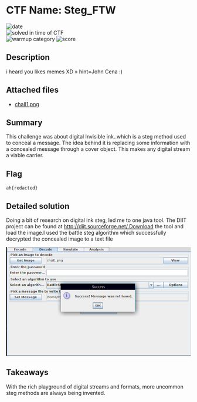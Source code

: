 # CTF Name: Steg_FTW

![date](https://img.shields.io/badge/date-10.11.2021-brightgreen.svg)  
![solved in time of CTF](https://img.shields.io/badge/solved-in%20time%20of%20CTF-brightgreen.svg)  
![warmup category](https://img.shields.io/badge/category-Steg-lightgrey.svg)
![score](https://img.shields.io/badge/score-75-blue.svg)

## Description
i heard you likes memes XD » hint=John Cena :)
## Attached files
- [chall1.png](../files/chall1.png)

## Summary
This challenge was about digital Invisible ink..which is a steg method used to conceal a message. The idea behind it is replacing some information with a concealed message through a cover object. This makes any digital stream a viable carrier.
## Flag
```
ah{redacted}
```

## Detailed solution
Doing a bit of research on digital ink steg, led me to one java tool. The DIIT project can be found at http://diit.sourceforge.net/.Download the tool and load the image.I used the battle steg algorithm which successfully decrypted the concealed image to a text file

![image info](../files/diit.png)

## Takeaways
With the rich playground of digital streams and formats, more uncommon steg methods are always being invented.
